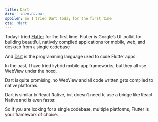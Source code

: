 ```yaml
---
title: Dart
date: '2020-07-04'
spoiler: So I tried Dart today for the first time
cta: 'dart'
---
```


Today I tried [Flutter](https://flutter.dev) for the first time. Flutter is Google’s UI toolkit for building beautiful, natively compiled applications for mobile, web, and desktop from a single codebase.

And [Dart](https://dart.dev) is the programming language used to code Flutter apps.

In the past, I have tried hybrid mobile app frameworks, but they all use WebView under the hood.

Dart is quite promising, no WebView and all code written gets compiled to native platforms.

Dart is similar to React Native, but doesn't need to use a bridge like React Native and is even faster.

So if you are looking for a single codebase, multiple platforms, Flutter is your framework of choice.